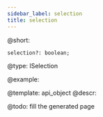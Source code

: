```yaml
---
sidebar_label: selection
title: selection
---          
```


@short: 

```todoapi
selection?: boolean;
```

@type: ISelection

@example: 



@template:	api_object
@descr: 



@todo:
fill the generated page
